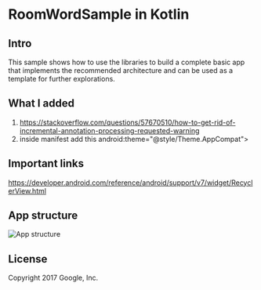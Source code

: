 # RoomWordSample in Kotlin
## Intro
This sample shows how to use the libraries to build 
a complete basic app that implements the recommended architecture and can be used as a template for further explorations.

## What I added 
1. https://stackoverflow.com/questions/57670510/how-to-get-rid-of-incremental-annotation-processing-requested-warning
1. inside manifest add this android:theme="@style/Theme.AppCompat">

## Important links
https://developer.android.com/reference/android/support/v7/widget/RecyclerView.html

## App structure
![App structure](https://codelabs.developers.google.com/codelabs/android-room-with-a-view-kotlin/img/1205d9f95688b35b.png)

## License
Copyright 2017 Google, Inc.
